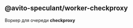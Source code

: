 @avito-speculant/worker-checkproxy
----------------------------------

Воркер для очереди **checkproxy**

